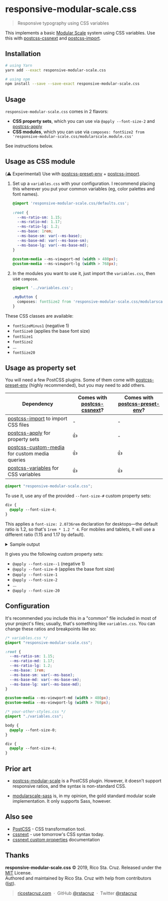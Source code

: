 # responsive-modular-scale.css

> Responsive typography using CSS variables

This implements a basic [Modular Scale](http://www.modularscale.com/) system using CSS variables. Use this with [postcss-cssnext] and [postcss-import].

[postcss-cssnext]: https://www.npmjs.com/package/postcss-cssnext
[postcss-import]: https://www.npmjs.com/package/postcss-import
[postcss-custom-media]: https://yarnpkg.com/en/package/postcss-custom-media
[postcss-variables]: https://yarnpkg.com/en/package/postcss-variables
[postcss-preset-env]: https://github.com/csstools/postcss-preset-env

## Installation

```bash
# using Yarn
yarn add --exact responsive-modular-scale.css

# using npm
npm install --save --save-exact responsive-modular-scale.css
```

## Usage

`responsive-modular-scale.css` comes in 2 flavors:

- **CSS property sets**, which you can use via `@apply --font-size-2` and [postcss-apply]
- **CSS modules**, which you can use via `composes: fontSize2 from 'responsive-modular-scale.css/modularscale.module.css'`

[postcss-apply]: https://yarnpkg.com/en/package/postcss-apply

See instructions below.

## Usage as CSS module

(:warning: Experimental) Use with [postcss-preset-env] + [postcss-import].

1. Set up a `variables.css` with your configuration. I recommend placing this wherever you put your common variables (eg, color palettes and font names).

   ```css
   @import 'responsive-modular-scale.css/defaults.css';
  
   :root {
     --ms-ratio-sm: 1.15;
     --ms-ratio-md: 1.17;
     --ms-ratio-lg: 1.2;
     --ms-base: 1rem;
     --ms-base-sm: var(--ms-base);
     --ms-base-md: var(--ms-base-sm);
     --ms-base-lg: var(--ms-base-md);
   }
  
   @custom-media --ms-viewport-md (width > 480px);
   @custom-media --ms-viewport-lg (width > 768px);
   ```

2. In the modules you want to use it, just import the `variables.css`, then use `compose`.

   ```css
   @import '../variables.css';

   .myButton {
     composes: fontSize2 from 'responsive-modular-scale.css/modularscale.module.css';
   }
   ```

These CSS classes are available:

- `fontSizeMinus1` (negative 1)
- `fontSize0` (applies the base font size)
- `fontSize1`
- `fontSize2`
- ...
- `fontSize20`

## Usage as property set

You will need a few PostCSS plugins. Some of them come with [postcss-preset-env][postcss-preset-env] (highly recommended), but you may need to add others.

| Dependency                                      | Comes with [postcss-cssnext]? | Comes with [postcss-preset-env]? |
| ----------------------------------------------- | ----------------------------- | -------------------------------- |
| [postcss-import] to import CSS files            | -                             | -                                |
| [postcss-apply] for property sets               | :+1:                          | -                                |
| [postcss-custom-media] for custom media queries | :+1:                          | :+1:                             |
| [postcss-variables] for CSS variables           | :+1:                          | :+1:                             |

```css
@import "responsive-modular-scale.css";
```

To use it, use any of the provided `--font-size-#` custom property sets:

```css
div {
  @apply --font-size-4;
}
```

This applies a `font-size: 2.0736rem` declaration for desktops—the default ratio is 1.2, so that's `1rem * 1.2 ^ 4`. For mobiles and tablets, it will use a different ratio (1.15 and 1.17 by default).

<details>
<summary>Sample output</summary>

```css
div {
  font-size: 1.74901rem;
}

@media (min-width: 481px) {
  div {
    font-size: 1.87389rem;
  }
}

@media (min-width: 769px) {
  div {
    font-size: 2.0736rem;
  }
}
```

</details>

It gives you the following custom property sets:

- `@apply --font-size--1` (negative 1)
- `@apply --font-size-0` (applies the base font size)
- `@apply --font-size-1`
- `@apply --font-size-2`
- ...
- `@apply --font-size-20`

## Configuration

It's recommended you include this in a "common" file included in most of your project's files; usually, that's something like `variables.css`. You can change these ratios and breakpoints like so:

```css
/* variables.css */
@import "responsive-modular-scale.css";

:root {
  --ms-ratio-sm: 1.15;
  --ms-ratio-md: 1.17;
  --ms-ratio-lg: 1.2;
  --ms-base: 1rem;
  --ms-base-sm: var(--ms-base);
  --ms-base-md: var(--ms-base-sm);
  --ms-base-lg: var(--ms-base-md);
}

@custom-media --ms-viewport-md (width > 480px);
@custom-media --ms-viewport-lg (width > 768px);
```

```css
/* your-other-styles.css */
@import "./variables.css";

body {
  @apply --font-size-0;
}

div {
  @apply --font-size-4;
}
```

## Prior art

- [postcss-modular-scale](https://www.npmjs.com/package/postcss-modular-scale) is a PostCSS plugin. However, it doesn't support responsive ratios, and the syntax is non-standard CSS.

- [modularscale-sass](https://www.npmjs.com/package/modularscale-sass) is, in my opinion, the gold standard modular scale implementation. It only supports Sass, however.

## Also see

- [PostCSS](http://postcss.org/) - CSS transformation tool.
- [cssnext](http://cssnext.io/) - use tomorrow's CSS syntax today.
- [cssnext custom properties](http://cssnext.io/features/#custom-properties-set-apply) documentation

## Thanks

**responsive-modular-scale.css** © 2019, Rico Sta. Cruz. Released under the [MIT] License.<br>
Authored and maintained by Rico Sta. Cruz with help from contributors ([list][contributors]).

> [ricostacruz.com](http://ricostacruz.com) &nbsp;&middot;&nbsp;
> GitHub [@rstacruz](https://github.com/rstacruz) &nbsp;&middot;&nbsp;
> Twitter [@rstacruz](https://twitter.com/rstacruz)

[mit]: LICENSE.md
[contributors]: http://github.com/rstacruz/responsive-modular-scale.css/contributors
